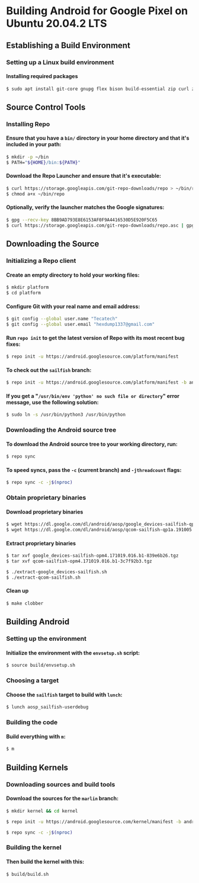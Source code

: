 # Building Android for Google Pixel on Ubuntu 20.04.2 LTS

## Establishing a Build Environment

### Setting up a Linux build environment

#### Installing required packages

```bash
$ sudo apt install git-core gnupg flex bison build-essential zip curl zlib1g-dev gcc-multilib g++-multilib libc6-dev-i386 libncurses5-dev lib32ncurses5-dev x11proto-core-dev libx11-dev lib32z1-dev libgl1-mesa-dev libxml2-utils xsltproc unzip fontconfig
```

## Source Control Tools

### Installing Repo

#### Ensure that you have a `bin/` directory in your home directory and that it's included in your path:

```bash
$ mkdir -p ~/bin
$ PATH="${HOME}/bin:${PATH}"
```

#### Download the Repo Launcher and ensure that it's executable:

```bash
$ curl https://storage.googleapis.com/git-repo-downloads/repo > ~/bin/repo
$ chmod a+x ~/bin/repo
```

#### Optionally, verify the launcher matches the Google signatures:

```bash
$ gpg --recv-key 8BB9AD793E8E6153AF0F9A4416530D5E920F5C65
$ curl https://storage.googleapis.com/git-repo-downloads/repo.asc | gpg --verify - ~/bin/repo
```

## Downloading the Source

### Initializing a Repo client

#### Create an empty directory to hold your working files:

```bash
$ mkdir platform
$ cd platform
```

#### Configure Git with your real name and email address:

```bash
$ git config --global user.name "Tecatech"
$ git config --global user.email "hexdump1337@gmail.com"
```

#### Run `repo init` to get the latest version of Repo with its most recent bug fixes:

```bash
$ repo init -u https://android.googlesource.com/platform/manifest
```

#### To check out the `sailfish` branch:

```bash
$ repo init -u https://android.googlesource.com/platform/manifest -b android-10.0.0_r17
```

#### If you get a "`/usr/bin/env 'python' no such file or directory`" error message, use the following solution:

```bash
$ sudo ln -s /usr/bin/python3 /usr/bin/python
```

### Downloading the Android source tree

#### To download the Android source tree to your working directory, run:

```bash
$ repo sync
```

#### To speed syncs, pass the `-c` (current branch) and `-jthreadcount` flags:

```bash
$ repo sync -c -j$(nproc)
```

### Obtain proprietary binaries

#### Download proprietary binaries

```bash
$ wget https://dl.google.com/dl/android/aosp/google_devices-sailfish-qp1a.191005.007.a3-a1615a0f.tgz
$ wget https://dl.google.com/dl/android/aosp/qcom-sailfish-qp1a.191005.007.a3-191228fe.tgz
```

#### Extract proprietary binaries

```bash
$ tar xvf google_devices-sailfish-opm4.171019.016.b1-839e6b26.tgz
$ tar xvf qcom-sailfish-opm4.171019.016.b1-3c7f92b3.tgz
```

```bash
$ ./extract-google_devices-sailfish.sh
$ ./extract-qcom-sailfish.sh
```

#### Clean up

```bash
$ make clobber
```

## Building Android

### Setting up the environment

#### Initialize the environment with the `envsetup.sh` script:

```bash
$ source build/envsetup.sh
```

### Choosing a target

#### Choose the `sailfish` target to build with `lunch`:

```bash
$ lunch aosp_sailfish-userdebug
```

### Building the code

#### Build everything with `m`:

```bash
$ m
```

## Building Kernels

### Downloading sources and build tools

#### Download the sources for the `marlin` branch:

```bash
$ mkdir kernel && cd kernel
```

```bash
$ repo init -u https://android.googlesource.com/kernel/manifest -b android-msm-marlin-3.18-pie-qpr2
```

```bash
$ repo sync -c -j$(nproc)
```

### Building the kernel

#### Then build the kernel with this:

```bash
$ build/build.sh
```
